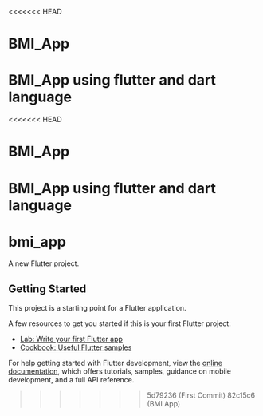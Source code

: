 <<<<<<< HEAD
# BMI_App
BMI_App using flutter and dart language
=======
<<<<<<< HEAD
# BMI_App
BMI_App using flutter and dart language
=======
# bmi_app

A new Flutter project.

## Getting Started

This project is a starting point for a Flutter application.

A few resources to get you started if this is your first Flutter project:

- [Lab: Write your first Flutter app](https://docs.flutter.dev/get-started/codelab)
- [Cookbook: Useful Flutter samples](https://docs.flutter.dev/cookbook)

For help getting started with Flutter development, view the
[online documentation](https://docs.flutter.dev/), which offers tutorials,
samples, guidance on mobile development, and a full API reference.
>>>>>>> 5d79236 (First Commit)
>>>>>>> 82c15c6 (BMI App)
